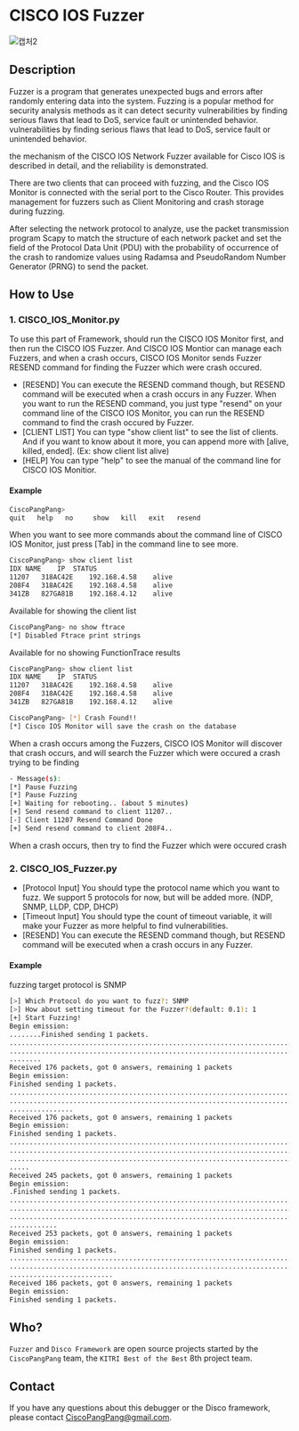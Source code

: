 # CISCO IOS Fuzzer
![캡처2](https://user-images.githubusercontent.com/56502205/71307695-50760580-2435-11ea-96bc-498181b6a8ff.PNG)

## Description

Fuzzer is a program that generates unexpected bugs and errors after randomly entering data into the system. Fuzzing is a popular method for security analysis methods as it can detect security vulnerabilities by finding serious flaws that lead to DoS, service fault or unintended behavior. vulnerabilities by finding serious flaws that lead to DoS, service fault or unintended behavior.

the mechanism of the CISCO IOS Network Fuzzer available for Cisco IOS is described in detail, and the reliability is demonstrated.

There are two clients that can proceed with fuzzing, and the Cisco IOS Monitor is
connected with the serial port to the Cisco Router. This provides management
for fuzzers such as Client Monitoring and crash storage during fuzzing.

After selecting the network protocol to analyze, use the packet transmission program
Scapy to match the structure of each network packet and set the field of the
Protocol Data Unit (PDU) with the probability of occurrence of the crash to
randomize values using Radamsa and PseudoRandom Number Generator (PRNG) to send
the packet.



## How to Use

### 1. CISCO_IOS_Monitor.py

To use this part of Framework, should run the CISCO IOS Monitor first, and then run the CISCO IOS Fuzzer. And CISCO IOS Montior can manage each Fuzzers, and when a crash occurs, CISCO IOS Monitor sends Fuzzer RESEND command for finding the Fuzzer which were crash occured.

- [RESEND]
  You can execute the RESEND command though, but RESEND command will be executed when a crash occurs in any Fuzzer.
  When you want to run the RESEND command, you just type "resend" on your command line of the CISCO IOS Monitor, you can run the RESEND command to find the crash occured by Fuzzer.
- [CLIENT LIST]
  You can type "show client list" to see the list of clients.
  And if you want to know about it more, you can append more with [alive, killed, ended]. (Ex: show client list alive)
- [HELP]
  You can type "help" to see the manual of the command line for CISCO IOS Monitior.



#### Example

```bash
CiscoPangPang>
quit   help   no     show   kill   exit   resend
```

When you want to see more commands about the command line of CISCO IOS Monitor, just press [Tab] in the command line to see more.



```bash
CiscoPangPang> show client list
IDX	NAME	IP	STATUS
11207	318AC42E	192.168.4.58	alive
208F4	318AC42E	192.168.4.58	alive
341ZB	827GA81B	192.168.4.12	alive
```

Available for showing the client list



```bash
CiscoPangPang> no show ftrace
[*] Disabled Ftrace print strings
```

Available for no showing FunctionTrace results



```bash
CiscoPangPang> show client list
IDX	NAME	IP	STATUS
11207	318AC42E	192.168.4.58	alive
208F4	318AC42E	192.168.4.58	alive
341ZB	827GA81B	192.168.4.12	alive

CiscoPangPang> [*] Crash Found!!
[*] Cisco IOS Monitor will save the crash on the database
```

When a crash occurs among the Fuzzers, CISCO IOS Monitor will discover that crash occurs, and will search the Fuzzer which were occured a crash trying to be finding



```bash
- Message(s):
[*] Pause Fuzzing
[*] Pause Fuzzing
[+] Waiting for rebooting.. (about 5 minutes)
[+] Send resend command to client 11207..
[-] Client 11207 Resend Command Done
[+] Send resend command to client 208F4..
```

When a crash occurs, then try to find the Fuzzer which were occured crash



### 2. CISCO_IOS_Fuzzer.py

- [Protocol Input]
  You should type the protocol name which you want to fuzz.
  We support 5 protocols for now, but will be added more. (NDP, SNMP, LLDP, CDP, DHCP)
- [Timeout Input]
  You should type the count of timeout variable, it will make your Fuzzer as more helpful to find vulnerabilities.
- [RESEND]
  You can execute the RESEND command though, but RESEND command will be executed when a crash occurs in any Fuzzer.



#### Example

fuzzing target protocol is SNMP

```bash
[>] Which Protocol do you want to fuzz?: SNMP
[>] How about setting timeout for the Fuzzer?(default: 0.1): 1
[+] Start Fuzzing!
Begin emission:
........Finished sending 1 packets.
...............................................................................
...............................................................................
........
Received 176 packets, got 0 answers, remaining 1 packets
Begin emission:
Finished sending 1 packets.
...............................................................................
...............................................................................
................
Received 176 packets, got 0 answers, remaining 1 packets
Begin emission:
Finished sending 1 packets.
...............................................................................
...............................................................................
...............................................................................
.....
Received 245 packets, got 0 answers, remaining 1 packets
Begin emission:
.Finished sending 1 packets.
...............................................................................
...............................................................................
...............................................................................
............
Received 253 packets, got 0 answers, remaining 1 packets
Begin emission:
Finished sending 1 packets.
...............................................................................
...............................................................................
..........................
Received 186 packets, got 0 answers, remaining 1 packets
Begin emission:
Finished sending 1 packets.
```





## Who?

`Fuzzer` and `Disco Framework` are open source projects started by the `CiscoPangPang` team, the `KITRI Best of the Best` 8th project team.



## Contact

If you have any questions about this debugger or the Disco framework, please contact CiscoPangPang@gmail.com.

